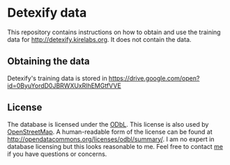 # Detexify data

This repository contains instructions on how to obtain and use the training data for http://detexify.kirelabs.org. It does not contain the data.

## Obtaining the data

Detexify's training data is stored in https://drive.google.com/open?id=0ByuYordD0JBRWXUxRlhEMGtfVVE

## License

The database is licensed under the [ODbL](odbl-10.txt). This license is also used by [OpenStreetMap](http://wiki.openstreetmap.org/wiki/Open_Database_License). A human-readable form of the license can be found at http://opendatacommons.org/licenses/odbl/summary/. I am no expert in database licensing but this looks reasonable to me. Feel free to contact [me](kirelabs.org) if you have questions or concerns.
